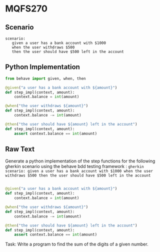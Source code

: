 # MQFS270
## Scenario
```gherkin
scenario: 
   given a user has a bank account with $1000 
   when the user withdraws $500 
   then the user should have $500 left in the account
```


## Python Implementation
```python
from behave import given, when, then

@given("a user has a bank account with ${amount}")
def step_impl(context, amount):
    context.balance = int(amount)

@when("the user withdraws ${amount}")
def step_impl(context, amount):
    context.balance -= int(amount)

@then("the user should have ${amount} left in the account")
def step_impl(context, amount):
    assert context.balance == int(amount)
```


## Raw Text
Generate a python implementation of the step functions for the following gherkin scenario using the behave bdd testing framework : ```gherkin scenario: given a user has a bank account with $1000 when the user withdraws $500 then the user should have $500 left in the account ```



```python from behave import given, when, then

@given("a user has a bank account with ${amount}")
def step_impl(context, amount):
    context.balance = int(amount)

@when("the user withdraws ${amount}")
def step_impl(context, amount):
    context.balance -= int(amount)

@then("the user should have ${amount} left in the account")
def step_impl(context, amount):
    assert context.balance == int(amount)
```

Task: Write a program to find the sum of the digits of a given number.
